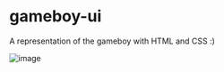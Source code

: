 # gameboy-ui
A representation of the gameboy with HTML and CSS :)

![image](https://user-images.githubusercontent.com/61355223/110215427-895a9880-7e88-11eb-8c7d-8146c51d19a6.png)
